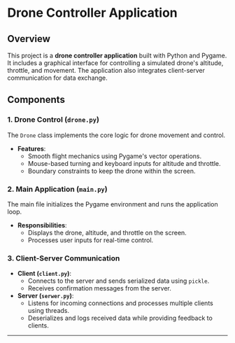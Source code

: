 # Drone Controller Application  


## Overview  
This project is a **drone controller application** built with Python and Pygame. It includes a graphical interface for controlling a simulated drone's altitude, throttle, and movement. The application also integrates client-server communication for data exchange.  



## Components  

### 1. Drone Control (`drone.py`)  
The `Drone` class implements the core logic for drone movement and control.  
- **Features**:  
  - Smooth flight mechanics using Pygame's vector operations.  
  - Mouse-based turning and keyboard inputs for altitude and throttle.  
  - Boundary constraints to keep the drone within the screen.  

### 2. Main Application (`main.py`)  
The main file initializes the Pygame environment and runs the application loop.  
- **Responsibilities**:  
  - Displays the drone, altitude, and throttle on the screen.  
  - Processes user inputs for real-time control.  

### 3. Client-Server Communication  
- **Client (`client.py`)**:  
  - Connects to the server and sends serialized data using `pickle`.  
  - Receives confirmation messages from the server.  
- **Server (`serwer.py`)**:  
  - Listens for incoming connections and processes multiple clients using threads.  
  - Deserializes and logs received data while providing feedback to clients.  

---



